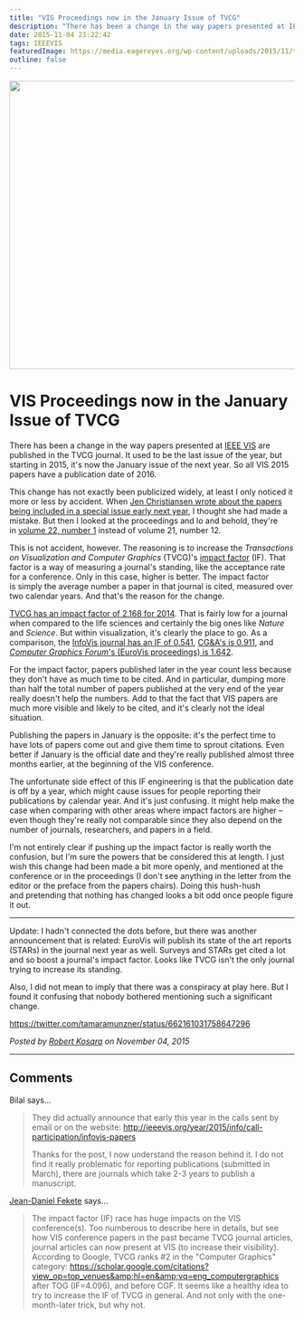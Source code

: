 ```yaml
---
title: "VIS Proceedings now in the January Issue of TVCG"
description: "There has been a change in the way papers presented at IEEE VIS are published in the TVCG journal. It used to be the last issue of the year, but starting in 2015, it's now the January issue of the next year. So all VIS 2015 papers have a publication date of 2016."
date: 2015-11-04 21:22:42
tags: IEEEVIS
featuredImage: https://media.eagereyes.org/wp-content/uploads/2015/11/tvcg-teaser.png
outline: false
---
```


<p align="center"><img src="https://media.eagereyes.org/wp-content/uploads/2015/11/tvcg-teaser.png" alt="" width="825" height="510" /></p>

# VIS Proceedings now in the January Issue of TVCG

There has been a change in the way papers presented at <a href="https://eagereyes.org/tag/ieeevis">IEEE VIS</a> are published in the TVCG journal. It used to be the last issue of the year, but starting in 2015, it's now the January issue of the next year. So all VIS 2015 papers have a publication date of 2016.

This change has not exactly been publicized widely, at least I only noticed it more or less by accident. When <a href="http://blogs.scientificamerican.com/sa-visual/the-science-of-visualization/">Jen Christiansen wrote about the papers being included in a special issue early next year</a>, I thought she had made a mistake. But then I looked at the proceedings and lo and behold, they're in <a href="http://ieeexplore.ieee.org/xpl/tocresult.jsp?isnumber=7307919">volume 22, number 1</a> instead of volume 21, number 12.

This is not accident, however. The reasoning is to increase the <em>Transactions on Visualization and Computer Graphics</em> (TVCG)'s <a href="https://en.wikipedia.org/wiki/Impact_factor">impact factor</a> (IF). That factor is a way of measuring a journal's standing, like the acceptance rate for a conference. Only in this case, higher is better. The impact factor is simply the average number a paper in that journal is cited, measured over two calendar years. And that's the reason for the change.

<a href="http://ieeexplore.ieee.org/xpl/RecentIssue.jsp?punumber=2945">TVCG has an impact factor of 2.168 for 2014</a>. That is fairly low for a journal when compared to the life sciences and certainly the big ones like <em>Nature</em> and <em>Science</em>. But within visualization, it's clearly the place to go. As a comparison, the <a href="https://us.sagepub.com/en-us/nam/journal/information-visualization">InfoVis journal has an IF of 0.541</a>, <a href="http://ieeexplore.ieee.org/xpl/RecentIssue.jsp?punumber=38">CG&amp;A's is 0.911</a>, and <a href="http://onlinelibrary.wiley.com/journal/10.1111/(ISSN)1467-8659"><em>Computer Graphics Forum</em>'s (EuroVis proceedings) is 1.642</a>.

For the impact factor, papers published later in the year count less because they don't have as much time to be cited. And in particular, dumping more than half the total number of papers published at the very end of the year really doesn't help the numbers. Add to that the fact that VIS papers are much more visible and likely to be cited, and it's clearly not the ideal situation.

Publishing the papers in January is the opposite: it's the perfect time to have lots of papers come out and give them time to sprout citations. Even better if January is the official date and they're really published almost three months earlier, at the beginning of the VIS conference.

The unfortunate side effect of this IF engineering is that the publication date is off by a year, which might cause issues for people reporting their publications by calendar year. And it's just confusing. It might help make the case when comparing with other areas where impact factors are higher – even though they're really not comparable since they also depend on the number of journals, researchers, and papers in a field.

I'm not entirely clear if pushing up the impact factor is really worth the confusion, but I'm sure the powers that be considered this at length. I just wish this change had been made a bit more openly, and mentioned at the conference or in the proceedings (I don't see anything in the letter from the editor or the preface from the papers chairs). Doing this hush-hush and pretending that nothing has changed looks a bit odd once people figure it out.

<hr />

Update: I hadn't connected the dots before, but there was another announcement that is related: EuroVis will publish its state of the art reports (STARs) in the journal next year as well. Surveys and STARs get cited a lot and so boost a journal's impact factor. Looks like TVCG isn't the only journal trying to increase its standing.

Also, I did not mean to imply that there was a conspiracy at play here. But I found it confusing that nobody bothered mentioning such a significant change.

https://twitter.com/tamaramunzner/status/662161031758647296


_Posted by <a href="/about">Robert Kosara</a> on November 04, 2015_


<aside class="comments">

---
## Comments

Bilal says…
>	They did actually announce that early this year in the calls sent by email or on the website: http://ieeevis.org/year/2015/info/call-participation/infovis-papers
>	
>	Thanks for the post, I now understand the reason behind it. I do not find it really problematic for reporting publications (submitted in March), there are journals which take 2-3 years to publish a manuscript.

<a href="http://www.aviz.fr/~fekete" rel="nofollow noopener" target="_blank">Jean-Daniel Fekete</a> says…
>	The impact factor (IF) race has huge impacts on the VIS conference(s). Too numberous to describe here in details, but see how VIS conference papers in the past became TVCG journal articles, journal articles can now present at VIS (to increase their visibility).
>	According to Google, TVCG ranks #2 in the "Computer Graphics" category:
>	https://scholar.google.com/citations?view_op=top_venues&amp;hl=en&amp;vq=eng_computergraphics
>	after TOG (IF=4.096), and before CGF.
>	It seems like a healthy idea to try to increase the IF of TVCG in general. And not only with the one-month-later trick, but why not.

</aside>

